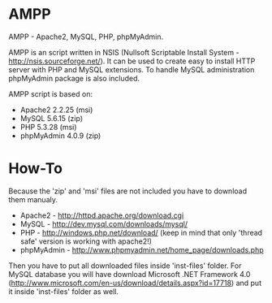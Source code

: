AMPP
====

AMPP - Apache2, MySQL, PHP, phpMyAdmin.

AMPP is an script written in NSIS (Nullsoft Scriptable Install System - http://nsis.sourceforge.net/).
It can be used to create easy to install HTTP server with PHP and MySQL extensions. To handle MySQL administration phpMyAdmin package is also included.

AMPP script is based on:
* Apache2 2.2.25 (msi)
* MySQL 5.6.15 (zip)
* PHP 5.3.28 (msi)
* phpMyAdmin 4.0.9 (zip)

How-To
======

Because the 'zip' and 'msi' files are not included you have to download them manualy.
* Apache2 - http://httpd.apache.org/download.cgi
* MySQL - http://dev.mysql.com/downloads/mysql/
* PHP - http://windows.php.net/download/ (keep in mind that only 'thread safe' version is working with apache2!)
* phpMyAdmin - http://www.phpmyadmin.net/home_page/downloads.php

Then you have to put all downloaded files inside 'inst-files' folder. For MySQL database you will have download Microsoft .NET Framework 4.0 (http://www.microsoft.com/en-us/download/details.aspx?id=17718) and put it inside 'inst-files' folder as well.